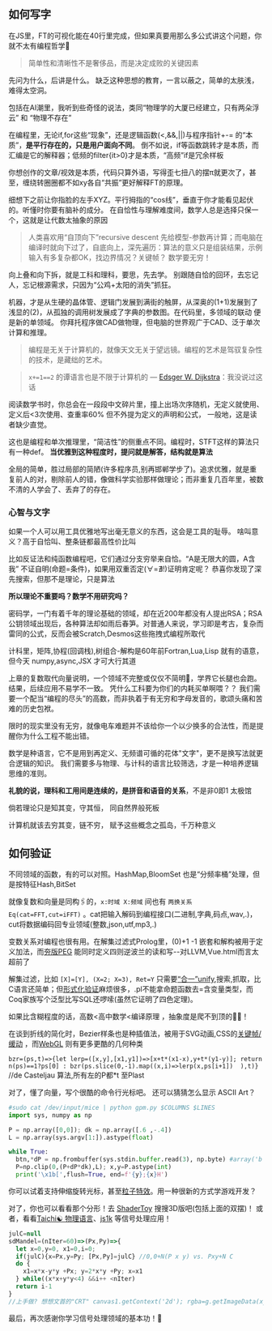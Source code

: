 ## 如何写字

在JS里，FT的可视化能在40行里完成，但如果真要用那么多公式讲这个问题，你就不太有编程哲学🧩
>简单性和清晰性不是奢侈品，而是决定成败的关键因素

先问为什么，后讲是什么。 缺乏这种思想的教育，一言以蔽之，简单的太肤浅，难得太空洞。


包括在AI潮里，我听到些奇怪的说法，类同“物理学的大厦已经建立，只有两朵浮云” 和 “物理不存在”

在编程里，无论if,for这些“现象”，还是逻辑函数(<,&&,||)与程序指针+-= 的“本质”，__是平行存在的，只是用户面向不同__。 倒不如说，if等函数跳转才是本质，而汇编是它的解释器；低频的filter{it>0}才是本质，“高频”if是冗余样板

你想创作的文章/视效是本质，代码只算外语，写得歪七扭八的摆π就更次了，甚至，缠绕转圈圈都不如xy各自“共振”更好解释FT的原理。

细想下之前让你指脸的左手XYZ。平行拇指的“cos线”，垂直于你才能看见起伏的。听懂时你要有脑补的成分。 在自恰性与理解难度间，数学人总是选择只保一个，这就是让代数太抽象的原因

>人类喜欢用“自顶向下”recursive descent 先给模型-参数再计算；而电脑在编译时就向下过了，自底向上，深先遍历：算法的意义只是组装结果，示例输入有多复杂都OK，找边界情况？关键帧？ 数学要无穷！

向上叠和向下拆，就是工科和理科，要思，先去学。 别跟随自恰的回环，去忘记人，忘记根源需求，只因为“公鸡+太阳的消失”抓狂。

机器，才是从生硬的晶体管、逻辑门发展到满街的触屏，从深奥的(1+1)发展到了浅显的(2)，从孤独的调用树发展成了字典的参数图。在代码里，多领域的联动 便是新的单领域。 你拜托程序做CAD做物理，但电脑的世界观广于CAD、泛于单次计算和推理。 

>编程是无关于计算机的，就像天文无关于望远镜。编程的艺术是驾驭复杂性的技术，是藏绌的艺术。

> `x+=1==2` 的谭语言也是不限于计算机的 ― [Edsger W. Dijkstra](https://en.wikiquote.org/wiki/Edsger_W._Dijkstra#:~:text=art%20of%20organizing%20complexity)：我没说过这话

阅读数学书时，你总会在一段段中文碎片里，撞上出场次序随机，无定义就使用、定义后<3次使用、查重率60% 但不外提为定义的声明和公式， 一般地，这是读者缺少直觉。

这也是编程和单次推理里，“简洁性”的侧重点不同。编程时，STFT这样的算法只有一种def。 __当优雅到这种程度时，提问就是解答，结构就是算法__

全局的简单，胜过局部的简陋(许多程序员,别再邯郸学步了)。追求优雅，就是重复前人的对，剔除前人的错，像做科学实验那样做理论；而非重复几百年里，被数不清的人学会了、丢弃了的存在。

### 心智与文字

如果一个人可以用工具优雅地写出毫无意义的东西，这会是工具的耻辱。 啥叫意义？高于自恰叫、整条链都最高性价比叫

比如反证法和纯函数编程吧，它们通过分支穷举来自恰。“A是无限大的圆，A含我” 不证自明(命题=条件)，如果用双重否定(∀=∄!)证明肯定呢？ 恭喜你发现了深先搜索，但那不是理论，只是算法

__所以理论不重要吗？数学不用研究吗？__

密码学，一门有着千年的理论基础的领域，却在近200年都没有人提出RSA；RSA公钥领域出现后，各种算法却如雨后春笋。对普通人来说，学习即是考古，复杂而雷同的公式，反而会被Scratch,Desmos这些拖拽式编程所取代

计科里，矩阵,协程(回调栈),树组合-解构是60年前Fortran,Lua,Lisp 就有的语意，但今天 numpy,async,JSX 才可大行其道

上章的复数取代向量说明，一个领域不完整或仅仅不简明🧩，学界它长腿也会跑。结果，后续应用不易学不一致。 凭什么工科要为你们的内耗买单啊喂？？ 我们需要一个配当“编程的尽头”的高数，而非执着于有无穷和字母发音的，歌颂头痛和苦难的历史包袱。

限时的现实里没有无穷，就像电车难题并不该给你一个以少换多的合法性，而是提醒你为什么工程不能出错。

数学是种语言，它不是用到再定义、无频谱可循的花体"文字"，更不是换写法就更合逻辑的知识。 我们需要多与物理、与计科的语言比较筛选，才是一种培养逻辑思维的准则。

__礼貌的说，理科和工用间是连续的，是拼音和语音的关系__，不是非0即1 太极馆

倘若理论只是知其变，守其恒， 同自然界般死板

计算机就该去穷其变，链不穷， 赋予这些概念之孤岛，千万种意义


## 如何验证

不同领域的函数，有的可以对照。HashMap,BloomSet 也是“分频率桶”处理，但是按特征Hash,BitSet

就像复数和向量是同构🖇的，`x:时域 X:频域` 间也有 `两换关系Eq(cat=FFT,cut=iFFT)` 。cat把输入解码到编程接口(二进制,字典,码点,wav,.)，cut将数据编码回专业领域(整数,json,utf,mp3,.)

变数关系对编程也很有用。在解集过滤式Prolog里，(0)+1 -1 嵌套和解构被用于定义加法，而[夯版PEG](https://www.metalevel.at/prolog/dcg) 能同时定义四则逆波兰的读和写--对LLVM,Vue.html而言太超前了

解集过滤，比如 `[X]=[Y], (X=2; X=3), Ret=Y` 只需要[“合一”unify](https://tca.github.io/veneer/examples/editor.html),搜索,抓取，比C语言还简单；但[形式化验证](https://ksqsf.moe/posts/2019-02-18-dt-fun.html)麻烦很多，.pl不能拿命题函数去=含变量类型，而Coq家族写个泛型比写SQL还啰嗦(虽然它证明了四色定理)。

如果比含糊程度的话，高数<高中数学<编译原理 ，抽象度是爬不到顶的🙅‍♂️！


在谈到折线的简化时，Bezier样条也是种插值法，被用于SVG动画,CSS的[关键帧/缓动](epiceasing.com) ，而[WebGL](https://gl-transitions.com/gallery) 则有更多更酷的几何种类

`bzr=(ps,t)=>{let lerp=([x,y],[x1,y1])=>[x+t*(x1-x),y+t*(y1-y)]; return n(ps)==1?ps[0] : bzr(ps.slice(0,-1).map((x,i)=>lerp(x,ps[i+1])  ),t)}` //de Casteljau 算法,所有左的P都*t 至Plast

对了，懂了向量，写个很酷的命令行光标吧。 还可以猜猜怎么显示 ASCII Art？

```py
#sudo cat /dev/input/mice | python gpm.py $COLUMNS $LINES
import sys, numpy as np

P = np.array([0,0]); dk = np.array([.6 ,-.4])
L = np.array(sys.argv[1:]).astype(float)

while True:
  btn,*dP = np.frombuffer(sys.stdin.buffer.read(3), np.byte) #array('b', )
  P=np.clip(0,(P+dP*dk),L); x,y=P.astype(int)
  print('\x1b[',flush=True, end=f'{y};{x}H')
```

你可以试着支持伸缩旋转光标，甚至[粒子特效](www.websiteasteroids.com)。用一种很新的方式学游戏开发？

对了，你也可以看看那个分形！去 [ShaderToy](https://www.shadertoy.com/view/4ttBWM) 搜搜3D版吧(包括上面的双摆)！ 或者，看看[Taichi☯️ 物理语言](https://github.com/taichi-dev/taichi#run-your-hello-world)、[js1k](https://js1k.com/2016-elemental/) 等信号处理应用！

```js
julC=null
sdMandel=(nIter=60)=>(Px,Py)=>{
  let x=0,y=0, x1=0,i=0;
  if(julC){x=Px,y=Py; [Px,Py]=julC} //0,0+N(P x y) vs. Pxy+N C
  do {
    x1=x*x-y*y +Px; y=2*x*y +Py; x=x1
  } while((x*x+y*y<4) &&i++ <nIter)
  return i-1
}
//上手做? 想想文首的"CRT" canvas1.getContext('2d'); rgba=g.getImageData(xywh); for(i<w*h) y=/w, x=%w; putImageData(rgba,0,0, xy?)
```

最后，再次感谢你学习信号处理领域的基本功！👏
